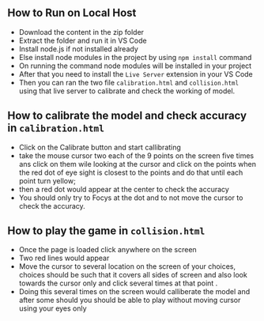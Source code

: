 ## How to Run on Local Host
- Download the content in the zip folder
- Extract the folder and run it in VS Code
- Install node.js if not installed already
- Else install node modules in the project by using `npm install` command
- On running the command node modules will be installed in your project
- After that you need to install the `Live Server` extension in your VS Code
- Then you can ran the two file `calibration.html` and `collision.html` using that live server to calibrate and check the working of model.
## How to calibrate the model and check accuracy in `calibration.html`
- Click on the Calibrate button and start callibrating
- take the mouse cursor two each of the 9 points on the screen five times ans click on them wile looking at the cursor and click on the points when the red dot of eye sight is closest to the points and do that until each point turn yellow;
- then a red dot would appear at the center to check the accuracy
- You should only try to Focys at the dot and to not move the cursor to check the accuracy.
## How to play the game in `collision.html` 
- Once the page is loaded click anywhere on the screen
- Two red lines would appear
- Move the cursor to several location on the screen of your choices, choices should be such that it covers all sides of screen and also look towards the cursor only and click several times at that point .
- Doing this several times on the screen would calliberate the model and after some should you should be able to play without moving cursor using your eyes only
